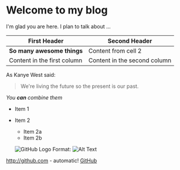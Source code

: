 # Welcome to my blog

I'm glad you are here. I plan to talk about ...

First Header | Second Header
------------ | -------------
**So many awesome things** | Content from cell 2
Content in the first column | Content in the second column

As Kanye West said:

> We're living the future so
> the present is our past.

_You **can** combine them_

* Item 1
* Item 2
  * Item 2a
  * Item 2b
  
  ![GitHub Logo](/images/logo.png)
Format: ![Alt Text](url)

http://github.com - automatic!
[GitHub](http://github.com)
